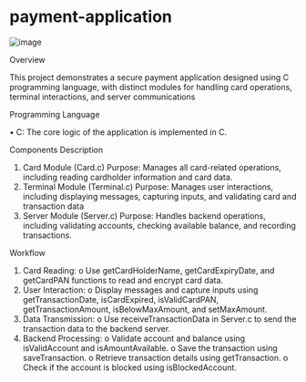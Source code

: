 # payment-application

![image](https://github.com/marwawageeh/payment-application/assets/173267798/f400a0bc-9813-429c-b74e-ae0c682a1753)




Overview



This project demonstrates a secure payment application designed using C programming language, with distinct modules for handling card operations, terminal interactions, and server communications




Programming Language



•	C: The core logic of the application is implemented in C.



Components Description



1. Card Module (Card.c)
Purpose: Manages all card-related operations, including reading cardholder information and card data.
2. Terminal Module (Terminal.c)
Purpose: Manages user interactions, including displaying messages, capturing inputs, and validating card and transaction data
3. Server Module (Server.c)
Purpose: Handles backend operations, including validating accounts, checking available balance, and recording transactions.



 Workflow


 
1.	Card Reading:
o	Use getCardHolderName, getCardExpiryDate, and getCardPAN functions to read and encrypt card data.
2.	User Interaction:
o	Display messages and capture inputs using getTransactionDate, isCardExpired, isValidCardPAN, getTransactionAmount, isBelowMaxAmount, and setMaxAmount.
3.	Data Transmission:
o	Use receiveTransactionData in Server.c to send the transaction data to the backend server.
4.	Backend Processing:
o	Validate account and balance using isValidAccount and isAmountAvailable.
o	Save the transaction using saveTransaction.
o	Retrieve transaction details using getTransaction.
o	Check if the account is blocked using isBlockedAccount.
